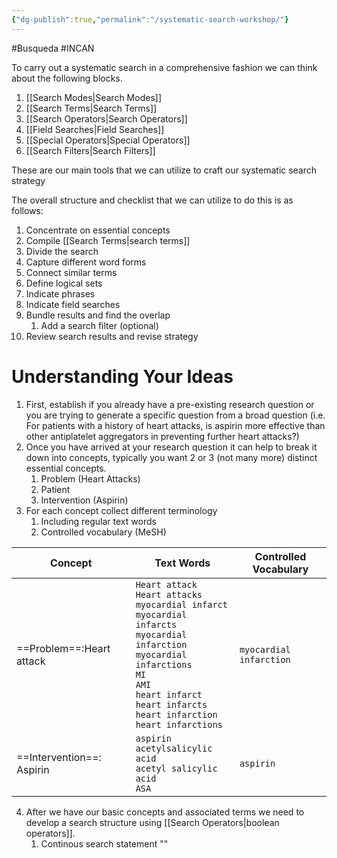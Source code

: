 ```yaml
---
{"dg-publish":true,"permalink":"/systematic-search-workshop/"}
---
```


#Busqueda #INCAN

To carry out a systematic search in a comprehensive fashion we can think about the following blocks.

1. [[Search Modes\|Search Modes]]
2. [[Search Terms\|Search Terms]]
3. [[Search Operators\|Search Operators]]
4. [[Field Searches\|Field Searches]]
5. [[Special Operators\|Special Operators]] 
6. [[Search Filters\|Search Filters]]

These are our main tools that we can utilize to craft our systematic search strategy

The overall structure and checklist that we can utilize to do this is as follows: 

1. Concentrate on essential concepts
2. Compile [[Search Terms\|search terms]]
3. Divide the search
4. Capture different word forms
5. Connect similar terms
6. Define logical sets
7. Indicate phrases 
8. Indicate field searches
9. Bundle results and find the overlap
	1. Add a search filter (optional)
10. Review search results and revise strategy
#  Understanding Your Ideas

1. First, establish if you already have a pre-existing research question or you are trying to generate a specific question from a broad question (i.e. For patients with a history of heart attacks, is aspirin more effective than other antiplatelet aggregators in preventing further heart attacks?)
2. Once you have arrived at your research question it can help to break it down into concepts, typically you want 2 or 3 (not many more) distinct essential concepts.
	1. Problem (Heart Attacks)
	2. Patient 
	3. Intervention (Aspirin)
3. For each concept collect different terminology
	1. Including regular text words
	2. Controlled vocabulary (MeSH)

| Concept              | Text Words   | Controlled Vocabulary |
| -------------------- | ------------ | --------------------- |
| ==Problem==:Heart attack | `Heart attack`<br>`Heart attacks`<br>`myocardial infarct`<br>`myocardial infarcts`<br>`myocardial infarction`<br>`myocardial infarctions`<br>`MI`<br>`AMI`<br>`heart infarct`<br>`heart infarcts`<br>`heart infarction`<br>`heart infarctions`<br> | `myocardial infarction`                      |
| ==Intervention==: Aspirin                     | `aspirin`<br>`acetylsalicylic acid`<br>`acetyl salicylic acid`<br>`ASA`             | `aspirin`                      |
4. After we have our basic concepts and associated terms we need to develop a search structure using [[Search Operators\|boolean operators]]. 
	1. Continous search statement ""
